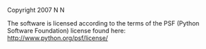 Copyright 2007 N N

The software is licensed according to the terms of the PSF (Python Software Foundation) license found here: http://www.python.org/psf/license/